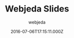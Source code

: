 ---
title: Webjeda Slides
github: 'https://github.com/sharu725/slides'
demo: 'https://webjeda.com/slides/'
author: webjeda
ssg:
  - Jekyll
cms:
  - No Cms
date: 2016-07-06T17:15:11.000Z
github_branch: master
description: A presentstion theme
stale: true
---